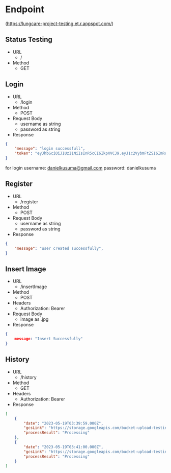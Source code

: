 # Endpoint
(https://lungcare-project-testing.et.r.appspot.com/)

## Status Testing
- URL
    - /
- Method
    - GET

## Login
- URL
    - /login
- Method
    - POST
- Request Body
    - username as string
    - password as string
- Response 
```json
{
    "message": "login successfull",
    "token": "eyJhbGciOiJIUzI1NiIsInR5cCI6IkpXVCJ9.eyJ1c2VybmFtZSI6ImRubnNhbmdnYXJhQGdtYWlsLmNvbSIsImlhdCI6MTY4NTAxNDcwOSwiZXhwIjoxNjg1MDIxOTA5fQ.qqvU86q7QHujq-DCDc4zs0jCvIK7V65-nDZ2iXw0nDo"
}
```
for login username: danielkusuma@gmail.com password: danielkusuma

## Register
- URL
    - /register
- Method
    - POST
- Request Body
    - username as string
    - password as string
- Response 
```json
{
    "message": "user created successfully",
}
```

## Insert Image
- URL
    - /insertImage
- Method
    - POST
- Headers
    - Authorization: Bearer <token>
- Request Body
    - image as .jpg
- Response
```json
{
    message: "Insert Successfully"
}
```

## History
- URL
    - /history
- Method
    - GET
- Headers
    - Authorization: Bearer <token>
- Response
```json
[
    {
        "date": "2023-05-19T03:39:59.000Z",
        "gcsLink": "https://storage.googleapis.com/bucket-upload-testing/1684492800277",
        "processResult": "Processing"
    },
    {
        "date": "2023-05-19T03:41:00.000Z",
        "gcsLink": "https://storage.googleapis.com/bucket-upload-testing/1684492861097",
        "processResult": "Processing"
    }
]
```
